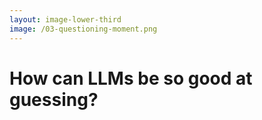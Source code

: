 ```yaml
---
layout: image-lower-third
image: /03-questioning-moment.png
---
```


# How can LLMs be so good at guessing?

<!--

**Speaker Notes:**
Main message: Challenge the audience to think about why LLMs are so effective at understanding intent

- Fundamental question
- Not magic
- Human-like pattern -> Understanding is matter of maturity

*Transition: The answer follows a pattern we recognize from human development: It's about maturity.*

...

**Reader Notes:**

This raises a fundamental question I keep coming back to: How can these LLMs be so incredibly good at guessing what we want? The answer isn't magic - it follows a pattern we recognize from human development. Understanding this is key to unlocking the potential of AI collaboration.

-->
